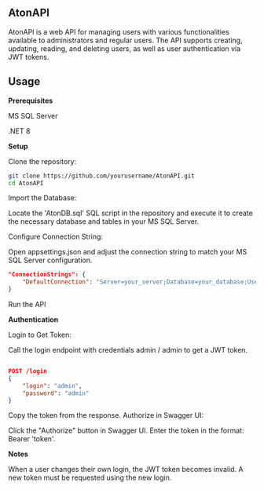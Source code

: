 **AtonAPI**
---
AtonAPI is a web API for managing users with various functionalities available to administrators and regular users. The API supports creating, updating, reading, and deleting users, as well as user authentication via JWT tokens.

**Usage**
---
**Prerequisites**

MS SQL Server

.NET 8


**Setup**

Clone the repository:
```bash
git clone https://github.com/yourusername/AtonAPI.git
cd AtonAPI
```
Import the Database:

Locate the 'AtonDB.sql' SQL script in the repository and execute it to create the necessary database and tables in your MS SQL Server.


Configure Connection String:

Open appsettings.json and adjust the connection string to match your MS SQL Server configuration.
```json
"ConnectionStrings": {
    "DefaultConnection": "Server=your_server;Database=your_database;User Id=your_user;Password=your_password;"
}
```
Run the API

**Authentication**

Login to Get Token:

Call the login endpoint with credentials admin / admin to get a JWT token.

```json

POST /login
{
    "login": "admin",
    "password": "admin"
}
```
Copy the token from the response.
Authorize in Swagger UI:

Click the "Authorize" button in Swagger UI.
Enter the token in the format: Bearer 'token'.

**Notes**

When a user changes their own login, the JWT token becomes invalid. A new token must be requested using the new login.
